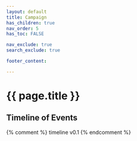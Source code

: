 ```yaml
---
layout: default
title: Campaign
has_children: true
nav_order: 5
has_toc: FALSE

nav_exclude: true
search_exclude: true

footer_content: 

---
```


# {{ page.title }}


	
## Timeline of Events

<!-- QueryToSerialize: LIST without ID region + ", " + timestamp + ": " + "["+ title + "](https://terra-campaigns.github.io/"+ regexreplace(file.path, ".md", "") + ")" FROM "degenesis/campaigns" WHERE contains(file.folder, this.file.folder) AND file.name != "index" SORT timestamp, nav_order asc -->

{% comment %}
timeline v0.1
{% endcomment %}
